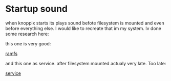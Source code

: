 # Startup sound

when knoppix starts its plays sound befote filesystem is mounted 
and even before everything else. I would like to 
recreate that im my system. Iv done some research here:

this one is very good:

[ramfs](https://github.com/MartinOehler/LINBOv3/tree/master/Sources/Knoppix/etc/init.d)

and this one as service. after filesystem mounted 
actualy very late. Too late:

[service](https://github.com/axtloss/linux-boot-sound/blob/master/bootsoundInstaller)

